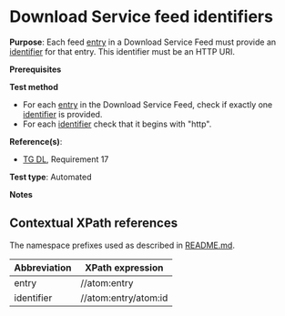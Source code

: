 # Download Service feed identifiers

**Purpose**: Each feed [entry](#entry) in a Download Service Feed must provide an [identifier](#identifier) for that entry. This identifier must be an HTTP URI.

**Prerequisites**

**Test method**

* For each [entry](#entry) in the Download Service Feed, check if exactly one [identifier](#identifier) is provided.
* For each [identifier](#identifier) check that it begins with "http".

**Reference(s)**:

* [TG DL](http://inspire.ec.europa.eu/id/ats/download-atom/3.1/atom-pre-defined/README#ref_TG_DL), Requirement 17

**Test type**: Automated

**Notes**

## Contextual XPath references

The namespace prefixes used as described in [README.md](http://inspire.ec.europa.eu/id/ats/download-atom/3.1/atom-pre-defined/README#namespaces).

Abbreviation                                               |  XPath expression
---------------------------------------------------------- | -------------------------------------------------------------------------
entry <a name="entry"></a> | //atom:entry
identifier <a name="identifier"></a> | //atom:entry/atom:id
